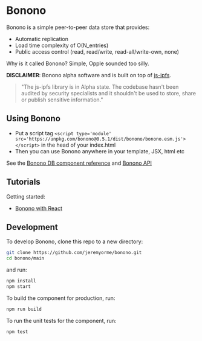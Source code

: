 # Bonono

Bonono is a simple peer-to-peer data store that provides:

* Automatic replication
* Load time complexity of O(N_entries) 
* Public access control (read, read/write, read-all/write-own, none)

Why is it called Bonono? Simple, Opple sounded too silly.

**DISCLAIMER**: Bonono alpha software and is built on top of [js-ipfs](https://js.ipfs.tech/).

>"The js-ipfs library is in Alpha state. The codebase hasn't been audited by security specialists and it shouldn't be used to store, share or publish sensitive information."

## Using Bonono

- Put a script tag `<script type='module' src='https://unpkg.com/bonono@0.5.1/dist/bonono/bonono.esm.js'></script>` in the head of your index.html
- Then you can use Bonono anywhere in your template, JSX, html etc

See the [Bonono DB component reference](main/src/components/bonono-db/readme.md) and [Bonono API](main/doc/api/README.md)

## Tutorials

Getting started:
* [Bonono with React](main/doc/react/getting-started.md)

## Development

To develop Bonono, clone this repo to a new directory:

```bash
git clone https://github.com/jeremyorme/bonono.git
cd bonono/main
```

and run:

```bash
npm install
npm start
```

To build the component for production, run:

```bash
npm run build
```

To run the unit tests for the component, run:

```bash
npm test
```
